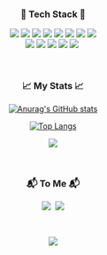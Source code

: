 <div align="center">

<h3 align="center">🌳 Tech Stack 🌳</h3>

<p align="center">
<img src="https://img.shields.io/badge/HTML5-E34F26?style=flat-square&logo=HTML5&logoColor=white" /> <img src="https://img.shields.io/badge/CSS3-1572B6?style=flat-square&logo=CSS3&logoColor=white" /> <img src="https://img.shields.io/badge/JavaScript-F7DF1E?style=flat-square&logo=JavaScript&logoColor=white" />    <img src="https://img.shields.io/badge/Python-3766AB?style=flat-square&logo=Python&logoColor=white" /> <img src="https://img.shields.io/badge/C-A8B9CC?style=flat-square&logo=C&logoColor=white" /> <img src="https://img.shields.io/badge/C%2B%2B-00599C?style=flat-square&logo=C%2B%2B&logoColor=white" /> <img src="https://img.shields.io/badge/Java-007396?style=flat-square&logo=Java&logoColor=white" /> <img src="https://img.shields.io/badge/Android-3DDC84?style=flat-square&logo=Android&logoColor=white" /><br>
  <img src="https://img.shields.io/badge/MySQL-4479A1?style=flat-square&logo=MySQL&logoColor=white" /> <img src="https://img.shields.io/badge/Firebase-FFCA28?style=flat-square&logo=Firebase&logoColor=white" /> <img src="https://img.shields.io/badge/Node.js-339933?style=flat-square&logo=Node.js&logoColor=white" /> <img src="https://img.shields.io/badge/Google%20Analytics-E37400?style=flat-square&logo=Google%20Analytics&logoColor=white" /> <img src="https://img.shields.io/badge/SpringBoot-6DB33F?style=flat-square&logo=Spring&logoColor=white"/></a>&nbsp 
  
</p>

<br>
  
<h3 align="center">📈 My Stats 📈</h3>

  [![Anurag's GitHub stats](https://github-readme-stats.vercel.app/api?username=haewon-park&hide=stars&count_private=true&show_icons=true&theme=buefy)](https://github.com/anuraghazra/github-readme-stats) 
  
<p align="center">

  [![Top Langs](https://github-readme-stats.vercel.app/api/top-langs/?username=haewon-park&layout=compact&theme=buefy&hide=css)](https://github.com/anuraghazra/github-readme-stats)
    </p>
    
<p align="center">
  <img src="http://mazassumnida.wtf/api/v2/generate_badge?boj=hw_park"/> 
  </p>
<br>

<h3 align="center">📬 To Me 📬 </h3>
<p align="center">
  <a href="https://www.instagram.com/_sea.onnn__/"><img src="https://img.shields.io/badge/Instagram-E4405F?style=flat-square&logo=Instagram&logoColor=white&link=https://www.instagram.com/woo0_hooo/"/></a>&nbsp
  <a href="mailto:qkrgodnjs12@gachon.ac.kr"><img src="https://img.shields.io/badge/Gmail-d14836?style=flat-square&logo=Gmail&logoColor=white&link=viliketh1s98@naver.com"/></a>
</p>

<br>

<p align="center">
<a href="https://hits.seeyoufarm.com"><img src="https://hits.seeyoufarm.com/api/count/incr/badge.svg?url=https%3A%2F%2Fgithub.com%2Fhaewon-park&count_bg=%23FFC0CB&title_bg=%23E9A1AD&icon=&icon_color=%23E7E7E7&title=hits&edge_flat=false"/></a>
</p>
</div>

